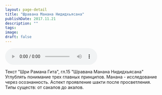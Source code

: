 ```yaml
---
layout: page-detail
title: "Шравана Манана Нидидхьясана"
publishDate: 2017.11.21
description: ""
tags:
image:
draft: false
---
```


<audio title="2017.11.21 - Шравана Манана Нидидхьясана.mp3" src="/upload/iblock/a50/a5007a16d92fdd3e825d8584341a5901.mp3" controls=""></audio>

 Текст "Шри Рамана Гита", гл.15 "Шравана Манана Нидидхьясана" Углублять понимание трех главных принципов. Манана - исследование через осознанность. Аспект проявление шакти после просветления. Типы существ: от сакалов до акалов. 

  
